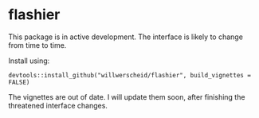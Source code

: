 # flashier

This package is in active development. The interface is likely to change from time to time.

Install using:

```devtools::install_github("willwerscheid/flashier", build_vignettes = FALSE)```

The vignettes are out of date. I will update them soon, after finishing the threatened interface changes.
